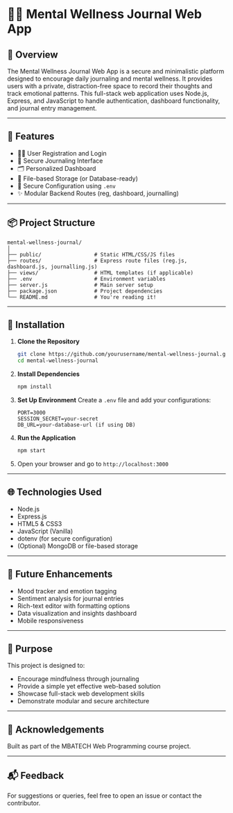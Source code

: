 # 🧘‍♀️ Mental Wellness Journal Web App

## 📝 Overview

The Mental Wellness Journal Web App is a secure and minimalistic platform designed to encourage daily journaling and mental wellness. It provides users with a private, distraction-free space to record their thoughts and track emotional patterns. This full-stack web application uses Node.js, Express, and JavaScript to handle authentication, dashboard functionality, and journal entry management.

---

## 🚀 Features

- 🧑‍💻 User Registration and Login
- 📓 Secure Journaling Interface
- 🗂️ Personalized Dashboard
- 📁 File-based Storage (or Database-ready)
- 🔐 Secure Configuration using `.env`
- ✨ Modular Backend Routes (reg, dashboard, journalling)

---

## 📦 Project Structure

```
mental-wellness-journal/
│
├── public/                 # Static HTML/CSS/JS files
├── routes/                 # Express route files (reg.js, dashboard.js, journalling.js)
├── views/                  # HTML templates (if applicable)
├── .env                    # Environment variables
├── server.js               # Main server setup
├── package.json            # Project dependencies
└── README.md               # You're reading it!
```

---

## 🔧 Installation

1. **Clone the Repository**
   ```bash
   git clone https://github.com/yourusername/mental-wellness-journal.git
   cd mental-wellness-journal
   ```

2. **Install Dependencies**
   ```bash
   npm install
   ```

3. **Set Up Environment**
   Create a `.env` file and add your configurations:
   ```
   PORT=3000
   SESSION_SECRET=your-secret
   DB_URL=your-database-url (if using DB)
   ```

4. **Run the Application**
   ```bash
   npm start
   ```

5. Open your browser and go to `http://localhost:3000`

---

## 🌐 Technologies Used

- Node.js
- Express.js
- HTML5 & CSS3
- JavaScript (Vanilla)
- dotenv (for secure configuration)
- (Optional) MongoDB or file-based storage

---

## 📌 Future Enhancements

- Mood tracker and emotion tagging
- Sentiment analysis for journal entries
- Rich-text editor with formatting options
- Data visualization and insights dashboard
- Mobile responsiveness

---

## 🧠 Purpose

This project is designed to:
- Encourage mindfulness through journaling
- Provide a simple yet effective web-based solution
- Showcase full-stack web development skills
- Demonstrate modular and secure architecture

---

## 🙌 Acknowledgements

Built as part of the MBATECH Web Programming course project.

---

## 📬 Feedback

For suggestions or queries, feel free to open an issue or contact the contributor.
